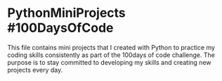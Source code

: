 # PythonMiniProjects #100DaysOfCode
This file contains mini projects that I created with Python to practice my coding skills consistently as part of the 100days of code challenge. The purpose is to stay committed to developing my skills and creating new projects every day.
